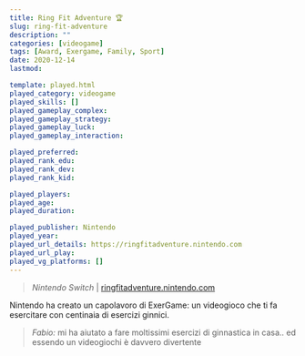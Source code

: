 ```yaml
---
title: Ring Fit Adventure 🏆
slug: ring-fit-adventure
description: ""
categories: [videogame]
tags: [Award, Exergame, Family, Sport]
date: 2020-12-14
lastmod: 

template: played.html
played_category: videogame
played_skills: []
played_gameplay_complex: 
played_gameplay_strategy: 
played_gameplay_luck: 
played_gameplay_interaction: 

played_preferred: 
played_rank_edu: 
played_rank_dev: 
played_rank_kid: 

played_players: 
played_age: 
played_duration: 

played_publisher: Nintendo
played_year: 
played_url_details: https://ringfitadventure.nintendo.com
played_url_play: 
played_vg_platforms: []
---
```


> *Nintendo Switch* | [ringfitadventure.nintendo.com](https://ringfitadventure.nintendo.com/)   

Nintendo ha creato un capolavoro di ExerGame: un videogioco che ti fa esercitare con centinaia di esercizi ginnici.

> *Fabio:*
> mi ha aiutato a fare moltissimi esercizi di ginnastica in casa.. ed essendo un videogiochi è davvero divertente
